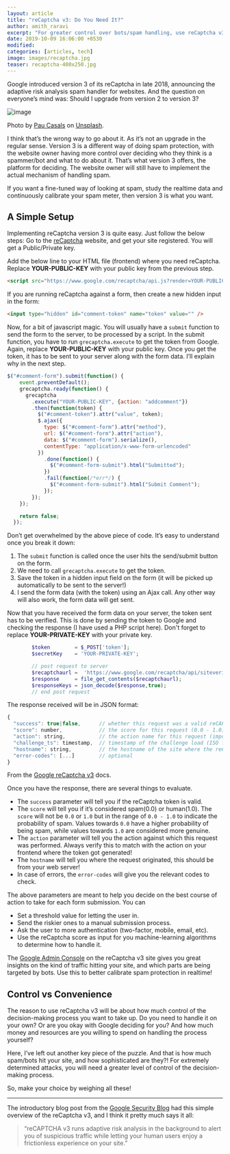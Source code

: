 ```yaml
---
layout: article
title: "reCaptcha v3: Do You Need It?"
author: amith_raravi
excerpt: "For greater control over bots/spam handling, use reCaptcha v3!"
date: 2019-10-09 16:06:00 +0530
modified:
categories: [articles, tech]
image: images/recaptcha.jpg
teaser: recaptcha-400x250.jpg
---
```


Google introduced version 3 of its reCaptcha in late 2018, announcing the adaptive risk analysis spam handler for websites. And the question on everyone’s mind was: Should I upgrade from version 2 to version 3?

![image](/images/recaptcha.jpg)
<figcaption>Photo by <a href="https://unsplash.com/@paucasals">Pau Casals</a> on <a href="https://unsplash.com">Unsplash</a>.</figcaption>

I think that’s the wrong way to go about it. As it’s not an upgrade in the regular sense. Version 3 is a different way of doing spam protection, with the website owner having more control over deciding who they think is a spammer/bot and what to do about it. That’s what version 3 offers, the platform for deciding. The website owner will still have to implement the actual mechanism of handling spam.

If you want a fine-tuned way of looking at spam, study the realtime data and continuously calibrate your spam meter, then version 3 is what you want.

## A Simple Setup

Implementing reCaptcha version 3 is quite easy. Just follow the below steps:
Go to the [reCaptcha](https://www.google.com/recaptcha/intro/v3.html) website, and get your site registered. You will get a Public/Private key.

Add the below line to your HTML file (frontend) where you need reCaptcha. Replace **YOUR-PUBLIC-KEY** with your public key from the previous step.
```html
<script src="https://www.google.com/recaptcha/api.js?render=YOUR-PUBLIC-KEY"></script>
```

If you are running reCaptcha against a form, then create a new hidden input in the form:
```html
<input type="hidden" id="comment-token" name="token" value="" />
```

Now, for a bit of javascript magic. You will usually have a `submit` function to send the form to the server, to be processed by a script. In the submit function, you have to run `grecaptcha.execute` to get the token from Google. Again, replace **YOUR-PUBLIC-KEY** with your public key. Once you get the token, it has to be sent to your server along with the form data. I’ll explain why in the next step.
```js
$("#comment-form").submit(function() {
    event.preventDefault();
    grecaptcha.ready(function() {
      grecaptcha
        .execute("YOUR-PUBLIC-KEY", {action: "addcomment"})
        .then(function(token) {
          $("#comment-token").attr("value", token);
          $.ajax({
            type: $("#comment-form").attr("method"),
            url: $("#comment-form").attr("action"),
            data: $("#comment-form").serialize(),
            contentType: "application/x-www-form-urlencoded"
          })
            .done(function() {
              $("#comment-form-submit").html("Submitted");
            })
            .fail(function(/*err*/) {
              $("#comment-form-submit").html("Submit Comment");
            });
        });
    });

    return false;
  });
```

Don’t get overwhelmed by the above piece of code. It’s easy to understand once you break it down:

1. The `submit` function is called once the user hits the send/submit button on the form.
2. We need to call `grecaptcha.execute` to get the token.
3. Save the token in a hidden input field on the form (it will be picked up automatically to be sent to the server!)
4. I send the form data (with the token) using an Ajax call. Any other way will also work, the form data will get sent.

Now that you have received the form data on your server, the token sent has to be verified. This is done by sending the token to Google and checking the response (I have used a PHP script here). Don't forget to replace **YOUR-PRIVATE-KEY** with your private key.
```php
        $token        = $_POST['token'];
        $secretKey    = 'YOUR-PRIVATE-KEY';

        // post request to server
        $recaptchaurl =  'https://www.google.com/recaptcha/api/siteverify?secret=' . urlencode($secretKey) . '&response=' . urlencode($token);
        $response     = file_get_contents($recaptchaurl);
        $responseKeys = json_decode($response,true);
        // end post request
```

The response received will be in JSON format:
```js
{
  "success": true|false,      // whether this request was a valid reCAPTCHA token for your site
  "score": number,            // the score for this request (0.0 - 1.0)
  "action": string,           // the action name for this request (important to verify)
  "challenge_ts": timestamp,  // timestamp of the challenge load (ISO format yyyy-MM-dd'T'HH:mm:ssZZ)
  "hostname": string,         // the hostname of the site where the reCAPTCHA was solved
  "error-codes": [...]        // optional
}
```
<figcaption>From the <a href="https://developers.google.com/recaptcha/docs/v3">Google reCaptcha v3</a> docs.</figcaption>

Once you have the response, there are several things to evaluate.

* The `success` parameter will tell you if the reCaptcha token is valid.
* The `score` will tell you if it’s considered spam(0.0) or human(1.0). The `score` will not be `0.0` or `1.0` but in the range of `0.0 - 1.0` to indicate the probability of spam. Values towards `0.0` have a higher probability of being spam, while values towards `1.0` are considered more genuine.
* The `action` parameter will tell you the action against which this request was performed. Always verify this to match with the action on your frontend where the token got generated!
* The `hostname` will tell you where the request originated, this should be from your web server!
* In case of errors, the `error-codes` will give you the relevant codes to check.

The above parameters are meant to help you decide on the best course of action to take for each form submission. You can

* Set a threshold value for letting the user in.
* Send the riskier ones to a manual submission process.
* Ask the user to more authentication (two-factor, mobile, email, etc).
* Use the reCaptcha score as input for you machine-learning algorithms to determine how to handle it.

The [Google Admin Console](https://www.google.com/recaptcha/admin) on the reCaptcha v3 site gives you great insights on the kind of traffic hitting your site, and which parts are being targeted by bots. Use this to better calibrate spam protection in realtime!

## Control vs Convenience

The reason to use reCaptcha v3 will be about how much control of the decision-making process you want to take up. Do you need to handle it on your own? Or are you okay with Google deciding for you? And how much money and resources are you willing to spend on handling the process yourself?

Here, I’ve left out another key piece of the puzzle. And that is how much spam/bots hit your site, and how sophisticated are they?! For extremely determined attacks, you will need a greater level of control of the decision-making process.

So, make your choice by weighing all these!

---

The introductory blog post from the [Google Security Blog](https://security.googleblog.com/2018/10/introducing-recaptcha-v3-new-way-to.html) had this simple overview of the reCaptcha v3, and I think it pretty much says it all:

> “reCAPTCHA v3 runs adaptive risk analysis in the background to alert you of suspicious traffic while letting your human users enjoy a frictionless experience on your site.”
